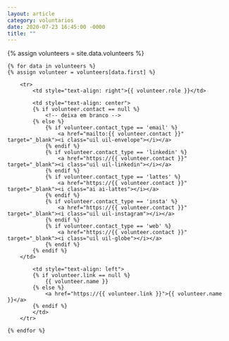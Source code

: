 ```yaml
---
layout: article
category: voluntarios
date: 2020-07-23 16:45:00 -0000
title: ""
---
```


{% assign volunteers = site.data.volunteers %}

<table class="center" style="margin-left: auto; margin-right: auto;">
  <colgroup>
    <col width="45%" />
    <col width="5%" />
    <col width="50%" />
  </colgroup>
  <tbody>

    {% for data in volunteers %}
	{% assign volunteer = volunteers[data.first] %}

	    <tr>
	        <td style="text-align: right">{{ volunteer.role }}</td>
		
	        <td style="text-align: center">
		    {% if volunteer.contact == null %}
		        <!-- deixa em branco -->
		    {% else %}
		        {% if volunteer.contact_type == 'email' %}
		            <a href="mailto:{{ volunteer.contact }}" target="_blank"><i class="uil uil-envelope"></i></a>
		        {% endif %}
		        {% if volunteer.contact_type == 'linkedin' %}
		            <a href="https://{{ volunteer.contact }}" target="_blank"><i class="uil uil-linkedin"></i></a>
		        {% endif %}
		        {% if volunteer.contact_type == 'lattes' %}
		            <a href="https://{{ volunteer.contact }}" target="_blank"><i class="ai ai-lattes"></i></a>
		        {% endif %}
		        {% if volunteer.contact_type == 'insta' %}
		            <a href="https://{{ volunteer.contact }}" target="_blank"><i class="uil uil-instagram"></i></a>
		        {% endif %}
		        {% if volunteer.contact_type == 'web' %}
		            <a href="https://{{ volunteer.contact }}" target="_blank"><i class="uil uil-globe"></i></a>
		        {% endif %}
		    {% endif %}
		</td>

	        <td style="text-align: left">
		    {% if volunteer.link == null %}
		        {{ volunteer.name }}
		    {% else %}
		        <a href="https://{{ volunteer.link }}">{{ volunteer.name }}</a>
		    {% endif %}
	        </td>
	    </tr>

    {% endfor %}

  </tbody>
</table>
